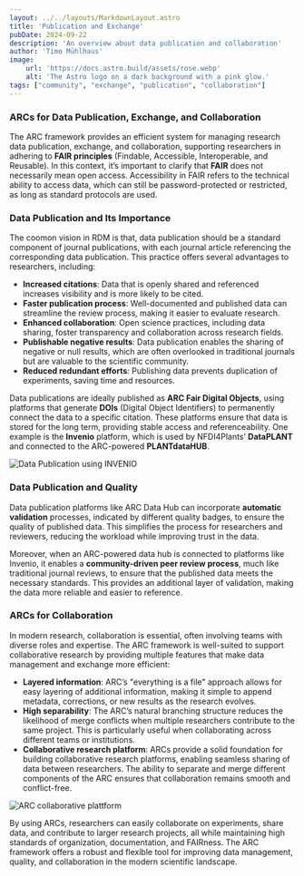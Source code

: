 ```yaml
---
layout: ../../layouts/MarkdownLayout.astro
title: 'Publication and Exchange'
pubDate: 2024-09-22
description: 'An overview about data publication and collaboration'
author: 'Timo Mühlhaus'
image:
    url: 'https://docs.astro.build/assets/rose.webp'
    alt: 'The Astro logo on a dark background with a pink glow.'
tags: ["community", "exchange", "publication", "collaboration"]
---
```


### ARCs for Data Publication, Exchange, and Collaboration

The ARC framework provides an efficient system for managing research data publication, exchange, and collaboration, supporting researchers in adhering to **FAIR principles** (Findable, Accessible, Interoperable, and Reusable). 
In this context, it’s important to clarify that **FAIR** does not necessarily mean open access. 
Accessibility in FAIR refers to the technical ability to access data, which can still be password-protected or restricted, as long as standard protocols are used.

### Data Publication and Its Importance

The coomon vision in RDM is that, data publication should be a standard component of journal publications, with each journal article referencing the corresponding data publication. This practice offers several advantages to researchers, including:

- **Increased citations**: Data that is openly shared and referenced increases visibility and is more likely to be cited.
- **Faster publication process**: Well-documented and published data can streamline the review process, making it easier to evaluate research.
- **Enhanced collaboration**: Open science practices, including data sharing, foster transparency and collaboration across research fields.
- **Publishable negative results**: Data publication enables the sharing of negative or null results, which are often overlooked in traditional journals but are valuable to the scientific community.
- **Reduced redundant efforts**: Publishing data prevents duplication of experiments, saving time and resources.

Data publications are ideally published as **ARC Fair Digital Objects**, using platforms that generate **DOIs** (Digital Object Identifiers) to permanently connect the data to a specific citation. 
These platforms ensure that data is stored for the long term, providing stable access and referenceability. 
One example is the **Invenio** platform, which is used by NFDI4Plants’ **DataPLANT** and connected to the ARC-powered **PLANTdataHUB**.

![Data Publication using INVENIO](/data-publication-using-invenio.png)

### Data Publication and Quality

Data publication platforms like ARC Data Hub can incorporate **automatic validation** processes, indicated by different quality badges, to ensure the quality of published data. 
This simplifies the process for researchers and reviewers, reducing the workload while improving trust in the data. 

Moreover, when an ARC-powered data hub is connected to platforms like Invenio, it enables a **community-driven peer review process**, much like traditional journal reviews, to ensure that the published data meets the necessary standards. 
This provides an additional layer of validation, making the data more reliable and easier to reference.

### ARCs for Collaboration

In modern research, collaboration is essential, often involving teams with diverse roles and expertise. 
The ARC framework is well-suited to support collaborative research by providing multiple features that make data management and exchange more efficient:

- **Layered information**: ARC’s "everything is a file" approach allows for easy layering of additional information, making it simple to append metadata, corrections, or new results as the research evolves.
- **High separability**: The ARC’s natural branching structure reduces the likelihood of merge conflicts when multiple researchers contribute to the same project. This is particularly useful when collaborating across different teams or institutions.
- **Collaborative research platform**: ARCs provide a solid foundation for building collaborative research platforms, enabling seamless sharing of data between researchers. 
The ability to separate and merge different components of the ARC ensures that collaboration remains smooth and conflict-free.

![ARC collaborative plattform](/collaboration-arc-data-hub.png)

By using ARCs, researchers can easily collaborate on experiments, share data, and contribute to larger research projects, all while maintaining high standards of organization, documentation, and FAIRness. 
The ARC framework offers a robust and flexible tool for improving data management, quality, and collaboration in the modern scientific landscape.
